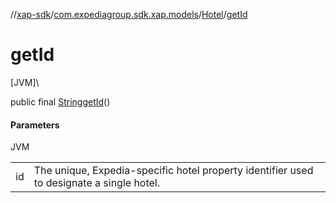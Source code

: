 //[xap-sdk](../../../index.md)/[com.expediagroup.sdk.xap.models](../index.md)/[Hotel](index.md)/[getId](get-id.md)

# getId

[JVM]\

public final [String](https://docs.oracle.com/javase/8/docs/api/java/lang/String.html)[getId](get-id.md)()

#### Parameters

JVM

| | |
|---|---|
| id | The unique, Expedia-specific hotel property identifier used to designate a single hotel. |
